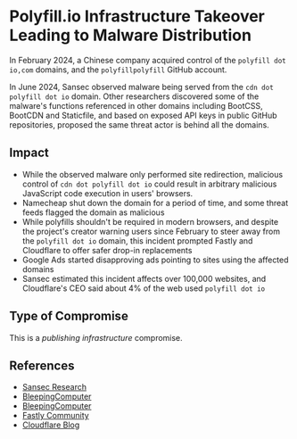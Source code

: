 <!-- cSpell:ignore fastly staticfile namecheap sansec polyfillpolyfill -->
# Polyfill.io Infrastructure Takeover Leading to Malware Distribution

In February 2024, a Chinese company acquired control of the `polyfill dot io,com` domains, and the `polyfillpolyfill` GitHub account.

In June 2024, Sansec observed malware being served from the `cdn dot polyfill dot io` domain. Other researchers discovered some of the malware's functions referenced in other domains including BootCSS, BootCDN and Staticfile, and based on exposed API keys in public GitHub repositories, proposed the same threat actor is behind all the domains.

## Impact

* While the observed malware only performed site redirection, malicious control of `cdn dot polyfill dot io` could result in arbitrary malicious JavaScript code execution in users' browsers.
* Namecheap shut down the domain for a period of time, and some threat feeds flagged the domain as malicious
* While polyfills shouldn't be required in modern browsers, and despite the project's creator warning users since February to steer away from the `polyfill dot io` domain, this incident prompted Fastly and Cloudflare to offer safer drop-in replacements
* Google Ads started disapproving ads pointing to sites using the affected domains
* Sansec estimated this incident affects over 100,000 websites, and Cloudflare's CEO said about 4% of the web used `polyfill dot io`

## Type of Compromise

This is a _publishing infrastructure_ compromise.

## References

* [Sansec Research](https://sansec.io/research/polyfill-supply-chain-attack)
* [BleepingComputer](https://www.bleepingcomputer.com/news/security/polyfillio-bootcdn-bootcss-staticfile-attack-traced-to-1-operator/)
* [BleepingComputer](https://www.bleepingcomputer.com/news/security/polyfill-claims-it-has-been-defamed-returns-after-domain-shut-down/)
* [Fastly Community](https://community.fastly.com/t/new-options-for-polyfill-io-users/2540)
* [Cloudflare Blog](https://blog.cloudflare.com/automatically-replacing-polyfill-io-links-with-cloudflares-mirror-for-a-safer-internet/)
